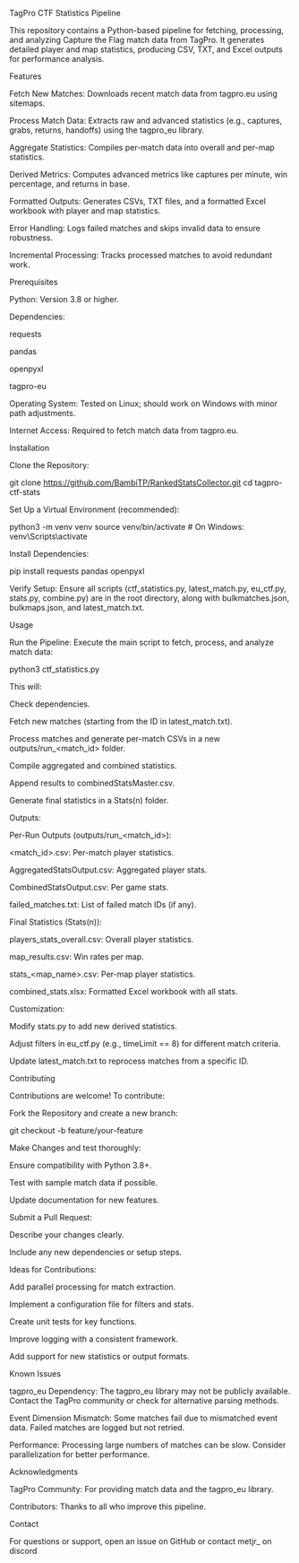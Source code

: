 TagPro CTF Statistics Pipeline

This repository contains a Python-based pipeline for fetching, processing, and analyzing Capture the Flag match data from TagPro. It generates detailed player and map statistics, producing CSV, TXT, and Excel outputs for performance analysis.

Features





Fetch New Matches: Downloads recent match data from tagpro.eu using sitemaps.



Process Match Data: Extracts raw and advanced statistics (e.g., captures, grabs, returns, handoffs) using the tagpro_eu library.



Aggregate Statistics: Compiles per-match data into overall and per-map statistics.



Derived Metrics: Computes advanced metrics like captures per minute, win percentage, and returns in base.



Formatted Outputs: Generates CSVs, TXT files, and a formatted Excel workbook with player and map statistics.



Error Handling: Logs failed matches and skips invalid data to ensure robustness.



Incremental Processing: Tracks processed matches to avoid redundant work.

Prerequisites





Python: Version 3.8 or higher.



Dependencies:





requests



pandas



openpyxl



tagpro-eu



Operating System: Tested on Linux; should work on Windows with minor path adjustments.



Internet Access: Required to fetch match data from tagpro.eu.

Installation





Clone the Repository:

git clone https://github.com/BambiTP/RankedStatsCollector.git
cd tagpro-ctf-stats



Set Up a Virtual Environment (recommended):

python3 -m venv venv
source venv/bin/activate  # On Windows: venv\Scripts\activate



Install Dependencies:

pip install requests pandas openpyxl



Verify Setup: Ensure all scripts (ctf_statistics.py, latest_match.py, eu_ctf.py, stats.py, combine.py) are in the root directory, along with bulkmatches.json, bulkmaps.json, and latest_match.txt.

Usage





Run the Pipeline: Execute the main script to fetch, process, and analyze match data:

python3 ctf_statistics.py

This will:





Check dependencies.



Fetch new matches (starting from the ID in latest_match.txt).



Process matches and generate per-match CSVs in a new outputs/run_<match_id> folder.



Compile aggregated and combined statistics.



Append results to combinedStatsMaster.csv.



Generate final statistics in a Stats(n) folder.



Outputs:





Per-Run Outputs (outputs/run_<match_id>):





<match_id>.csv: Per-match player statistics.



AggregatedStatsOutput.csv: Aggregated player stats.



CombinedStatsOutput.csv: Per game stats.



failed_matches.txt: List of failed match IDs (if any).



Final Statistics (Stats(n)):





players_stats_overall.csv: Overall player statistics.



map_results.csv: Win rates per map.



stats_<map_name>.csv: Per-map player statistics.



combined_stats.xlsx: Formatted Excel workbook with all stats.



Customization:





Modify stats.py to add new derived statistics.



Adjust filters in eu_ctf.py (e.g., timeLimit == 8) for different match criteria.



Update latest_match.txt to reprocess matches from a specific ID.

Contributing

Contributions are welcome! To contribute:





Fork the Repository and create a new branch:

git checkout -b feature/your-feature



Make Changes and test thoroughly:





Ensure compatibility with Python 3.8+.



Test with sample match data if possible.



Update documentation for new features.



Submit a Pull Request:





Describe your changes clearly.



Include any new dependencies or setup steps.



Ideas for Contributions:





Add parallel processing for match extraction.



Implement a configuration file for filters and stats.



Create unit tests for key functions.



Improve logging with a consistent framework.



Add support for new statistics or output formats.

Known Issues





tagpro_eu Dependency: The tagpro_eu library may not be publicly available. Contact the TagPro community or check for alternative parsing methods.



Event Dimension Mismatch: Some matches fail due to mismatched event data. Failed matches are logged but not retried.



Performance: Processing large numbers of matches can be slow. Consider parallelization for better performance.

Acknowledgments





TagPro Community: For providing match data and the tagpro_eu library.



Contributors: Thanks to all who improve this pipeline.

Contact

For questions or support, open an issue on GitHub or contact metjr_ on discord
